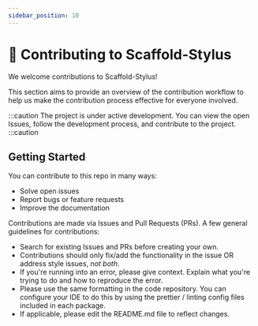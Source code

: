 ```yaml
---
sidebar_position: 10
---
```


# 🙏 Contributing to Scaffold-Stylus

We welcome contributions to Scaffold-Stylus!

This section aims to provide an overview of the contribution workflow to help us make the contribution process effective for everyone involved.

:::caution
The project is under active development. You can view the open Issues, follow the development process, and contribute to the project.
:::caution

## Getting Started

You can contribute to this repo in many ways:

- Solve open issues
- Report bugs or feature requests
- Improve the documentation

Contributions are made via Issues and Pull Requests (PRs). A few general guidelines for contributions:

- Search for existing Issues and PRs before creating your own.
- Contributions should only fix/add the functionality in the issue OR address style issues, _not both_.
- If you're running into an error, please give context. Explain what you're trying to do and how to reproduce the error.
- Please use the same formatting in the code repository. You can configure your IDE to do this by using the prettier / linting config files included in each package.
- If applicable, please edit the README.md file to reflect changes.
